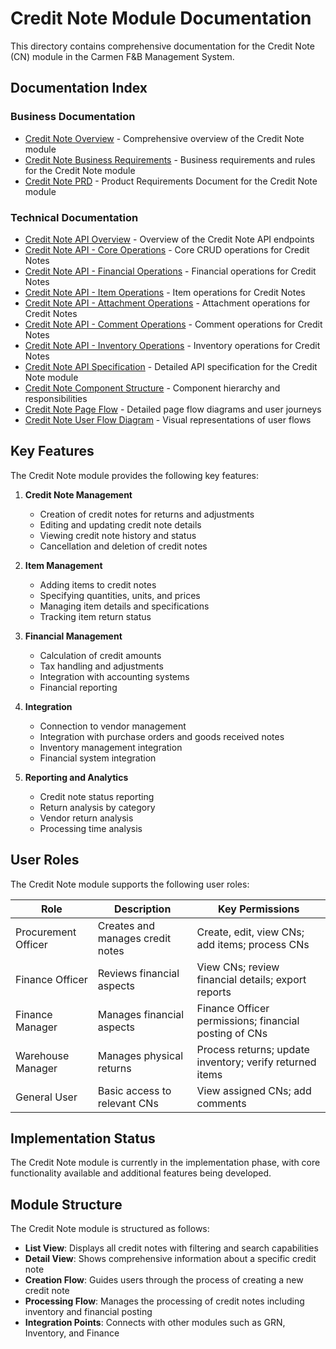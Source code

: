 # Credit Note Module Documentation

This directory contains comprehensive documentation for the Credit Note (CN) module in the Carmen F&B Management System.

## Documentation Index

### Business Documentation

- [Credit Note Overview](CN-Overview.md) - Comprehensive overview of the Credit Note module
- [Credit Note Business Requirements](CN-Business-Requirements.md) - Business requirements and rules for the Credit Note module
- [Credit Note PRD](CN-PRD.md) - Product Requirements Document for the Credit Note module

### Technical Documentation

- [Credit Note API Overview](CN-API-Endpoints-Overview.md) - Overview of the Credit Note API endpoints
- [Credit Note API - Core Operations](CN-API-Endpoints-Core.md) - Core CRUD operations for Credit Notes
- [Credit Note API - Financial Operations](CN-API-Endpoints-Financial.md) - Financial operations for Credit Notes
- [Credit Note API - Item Operations](CN-API-Endpoints-Items.md) - Item operations for Credit Notes
- [Credit Note API - Attachment Operations](CN-API-Endpoints-Attachments.md) - Attachment operations for Credit Notes
- [Credit Note API - Comment Operations](CN-API-Endpoints-Comments.md) - Comment operations for Credit Notes
- [Credit Note API - Inventory Operations](CN-API-Endpoints-Inventory.md) - Inventory operations for Credit Notes
- [Credit Note API Specification](CN-API-Specification.md) - Detailed API specification for the Credit Note module
- [Credit Note Component Structure](CN-Component-Structure.md) - Component hierarchy and responsibilities
- [Credit Note Page Flow](CN-Page-Flow.md) - Detailed page flow diagrams and user journeys
- [Credit Note User Flow Diagram](CN-User-Flow-Diagram.md) - Visual representations of user flows

## Key Features

The Credit Note module provides the following key features:

1. **Credit Note Management**
   - Creation of credit notes for returns and adjustments
   - Editing and updating credit note details
   - Viewing credit note history and status
   - Cancellation and deletion of credit notes

2. **Item Management**
   - Adding items to credit notes
   - Specifying quantities, units, and prices
   - Managing item details and specifications
   - Tracking item return status

3. **Financial Management**
   - Calculation of credit amounts
   - Tax handling and adjustments
   - Integration with accounting systems
   - Financial reporting

4. **Integration**
   - Connection to vendor management
   - Integration with purchase orders and goods received notes
   - Inventory management integration
   - Financial system integration

5. **Reporting and Analytics**
   - Credit note status reporting
   - Return analysis by category
   - Vendor return analysis
   - Processing time analysis

## User Roles

The Credit Note module supports the following user roles:

| Role | Description | Key Permissions |
|------|-------------|----------------|
| Procurement Officer | Creates and manages credit notes | Create, edit, view CNs; add items; process CNs |
| Finance Officer | Reviews financial aspects | View CNs; review financial details; export reports |
| Finance Manager | Manages financial aspects | Finance Officer permissions; financial posting of CNs |
| Warehouse Manager | Manages physical returns | Process returns; update inventory; verify returned items |
| General User | Basic access to relevant CNs | View assigned CNs; add comments |

## Implementation Status

The Credit Note module is currently in the implementation phase, with core functionality available and additional features being developed. 

## Module Structure

The Credit Note module is structured as follows:

- **List View**: Displays all credit notes with filtering and search capabilities
- **Detail View**: Shows comprehensive information about a specific credit note
- **Creation Flow**: Guides users through the process of creating a new credit note
- **Processing Flow**: Manages the processing of credit notes including inventory and financial posting
- **Integration Points**: Connects with other modules such as GRN, Inventory, and Finance 